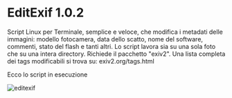 # EditExif 1.0.2

Script Linux per Terminale, semplice e veloce, che modifica i metadati delle immagini: modello fotocamera, data dello scatto, nome del software, commenti, stato del flash e tanti altri. Lo script lavora sia su una sola foto che su una intera directory. Richiede il pacchetto "exiv2".
Una lista completa dei tags modificabili si trova su: exiv2.org/tags.html

Ecco lo script in esecuzione

![editexif](https://user-images.githubusercontent.com/59565800/161591707-294d9929-fe32-4521-a4a4-bbebc77a8b0e.png)

